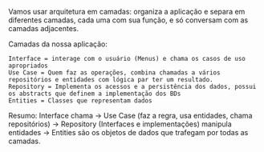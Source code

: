 
Vamos usar arquitetura em camadas:
    organiza a aplicação e separa em diferentes camadas, cada uma com sua função, e só conversam com as camadas adjacentes.
    
 Camadas da nossa aplicação:

    Interface = interage com o usuário (Menus) e chama os casos de uso apropriados
    Use Case = Quem faz as operações, combina chamadas a vários repositórios e entidades com lógica par ter um resultado.
    Repository = Implementa os acessos e a persistência dos dados, possui os abstracts que definem a implementação dos BDs
    Entities = Classes que representam dados
 

Resumo:
    Interface chama → Use Case (faz a regra, usa entidades, chama repositórios) → Repository (Interfaces e implementações) manipula entidades → Entities são os objetos de dados que trafegam por todas as camadas.